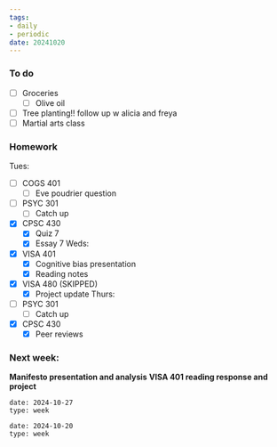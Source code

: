 ```yaml
---
tags:
- daily
- periodic
date: 20241020
---
```


### To do 
- [ ] Groceries
	- [ ] Olive oil
- [ ] Tree planting!! follow up w alicia and freya
- [ ] Martial arts class

### Homework
Tues:
- [ ] COGS 401 
	- [ ] Eve poudrier question
- [ ] PSYC 301
	- [ ] Catch up
- [x] CPSC 430
	- [x] Quiz 7
	- [x] Essay 7
Weds:
- [x] VISA 401
	- [x] Cognitive bias presentation
	- [x] Reading notes
- [x] VISA 480 (SKIPPED)
	- [x] Project update
Thurs:
- [ ] PSYC 301
	- [ ] Catch up
- [x] CPSC 430
	- [x] Peer reviews

### Next week:
**Manifesto presentation and analysis**
**VISA 401 reading response and project**

```gEvent
date: 2024-10-27
type: week
```


```gEvent
date: 2024-10-20
type: week
```


